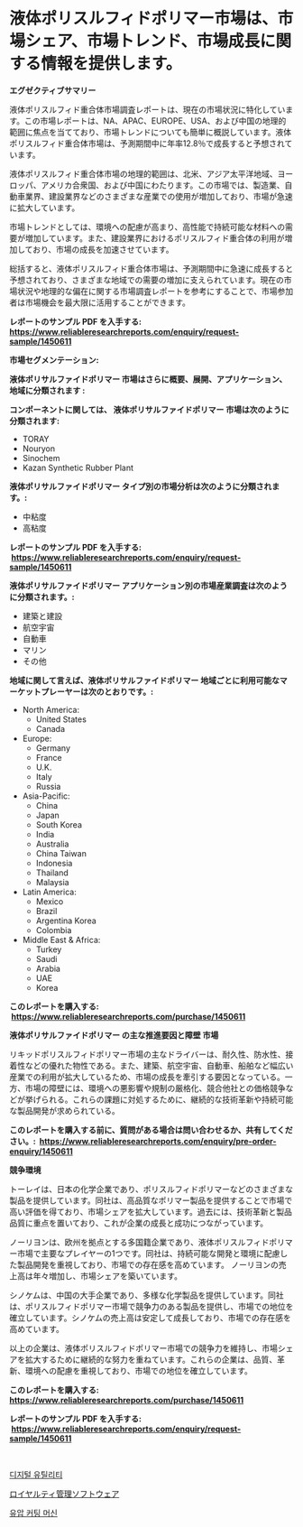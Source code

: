 <p><h1>液体ポリスルフィドポリマー市場は、市場シェア、市場トレンド、市場成長に関する情報を提供します。</h1></p><p><strong>エグゼクティブサマリー</strong></p>
<p><p>液体ポリスルフィド重合体市場調査レポートは、現在の市場状況に特化しています。この市場レポートは、NA、APAC、EUROPE、USA、および中国の地理的範囲に焦点を当てており、市場トレンドについても簡単に概説しています。液体ポリスルフィド重合体市場は、予測期間中に年率12.8％で成長すると予想されています。</p><p>液体ポリスルフィド重合体市場の地理的範囲は、北米、アジア太平洋地域、ヨーロッパ、アメリカ合衆国、および中国にわたります。この市場では、製造業、自動車業界、建設業界などのさまざまな産業での使用が増加しており、市場が急速に拡大しています。</p><p>市場トレンドとしては、環境への配慮が高まり、高性能で持続可能な材料への需要が増加しています。また、建設業界におけるポリスルフィド重合体の利用が増加しており、市場の成長を加速させています。</p><p>総括すると、液体ポリスルフィド重合体市場は、予測期間中に急速に成長すると予想されており、さまざまな地域での需要の増加に支えられています。現在の市場状況や地理的な偏在に関する市場調査レポートを参考にすることで、市場参加者は市場機会を最大限に活用することができます。</p></p>
<p><strong>レポートのサンプル PDF を入手する: <a href="https://www.reliableresearchreports.com/enquiry/request-sample/1450611">https://www.reliableresearchreports.com/enquiry/request-sample/1450611</a></strong></p>
<p><strong>市場セグメンテーション:</strong></p>
<p><strong> 液体ポリサルファイドポリマー 市場はさらに概要、展開、アプリケーション、地域に分類されます :</strong></p>
<p><strong>コンポーネントに関しては、 液体ポリサルファイドポリマー 市場は次のように分類されます: &nbsp;</strong></p>
<p><ul><li>TORAY</li><li>Nouryon</li><li>Sinochem</li><li>Kazan Synthetic Rubber Plant</li></ul></p>
<p><strong> 液体ポリサルファイドポリマー タイプ別の市場分析は次のように分類されます。:</strong></p>
<p><ul><li>中粘度</li><li>高粘度</li></ul></p>
<p><strong>レポートのサンプル PDF を入手する: &nbsp;<a href="https://www.reliableresearchreports.com/enquiry/request-sample/1450611">https://www.reliableresearchreports.com/enquiry/request-sample/1450611</a></strong></p>
<p><strong> 液体ポリサルファイドポリマー アプリケーション別の市場産業調査は次のように分類されます。:</strong></p>
<p><ul><li>建築と建設</li><li>航空宇宙</li><li>自動車</li><li>マリン</li><li>その他</li></ul></p>
<p><strong>地域に関して言えば、液体ポリサルファイドポリマー 地域ごとに利用可能なマーケットプレーヤーは次のとおりです。:</strong></p>
<p><ul>
    <li>
        North America:
        <ul>
            <li>United States</li>
            <li>Canada</li>
        </ul>
    </li>
    <li>
        Europe:
        <ul>
            <li>Germany</li>
            <li>France</li>
            <li>U.K.</li>
            <li>Italy</li>
            <li>Russia</li>
        </ul>
    </li>
    <li>
        Asia-Pacific:
        <ul>
            <li>China</li>
            <li>Japan</li>
            <li>South Korea</li>
            <li>India</li>
            <li>Australia</li>
            <li>China Taiwan</li>
            <li>Indonesia</li>
            <li>Thailand</li>
            <li>Malaysia</li>
        </ul>
    </li>
    <li>
        Latin America:
        <ul>
            <li>Mexico</li>
            <li>Brazil</li>
            <li>Argentina Korea</li>
            <li>Colombia</li>
        </ul>
    </li>
    <li>
        Middle East & Africa:
        <ul>
            <li>Turkey</li>
            <li>Saudi</li>
            <li>Arabia</li>
            <li>UAE</li>
            <li>Korea</li>
        </ul>
    </li>
    </ul></p>
<p><strong>このレポートを購入する: &nbsp;<a href="https://www.reliableresearchreports.com/purchase/1450611">https://www.reliableresearchreports.com/purchase/1450611</a></strong></p>
<p><strong>液体ポリサルファイドポリマー の主な推進要因と障壁 市場</strong></p>
<p><p>リキッドポリスルフィドポリマー市場の主なドライバーは、耐久性、防水性、接着性などの優れた物性である。また、建築、航空宇宙、自動車、船舶など幅広い産業での利用が拡大しているため、市場の成長を牽引する要因となっている。一方、市場の障壁には、環境への悪影響や規制の厳格化、競合他社との価格競争などが挙げられる。これらの課題に対処するために、継続的な技術革新や持続可能な製品開発が求められている。</p></p>
<p><strong>このレポートを購入する前に、質問がある場合は問い合わせるか、共有してください。:&nbsp; <a href="https://www.reliableresearchreports.com/enquiry/pre-order-enquiry/1450611">https://www.reliableresearchreports.com/enquiry/pre-order-enquiry/1450611</a></strong></p>
<p><strong>競争環境</strong></p>
<p><p>トーレイは、日本の化学企業であり、ポリスルフィドポリマーなどのさまざまな製品を提供しています。同社は、高品質なポリマー製品を提供することで市場で高い評価を得ており、市場シェアを拡大しています。過去には、技術革新と製品品質に重点を置いており、これが企業の成長と成功につながっています。</p><p>ノーリヨンは、欧州を拠点とする多国籍企業であり、液体ポリスルフィドポリマー市場で主要なプレイヤーの1つです。同社は、持続可能な開発と環境に配慮した製品開発を重視しており、市場での存在感を高めています。 ノーリヨンの売上高は年々増加し、市場シェアを築いています。</p><p>シノケムは、中国の大手企業であり、多様な化学製品を提供しています。同社は、ポリスルフィドポリマー市場で競争力のある製品を提供し、市場での地位を確立しています。シノケムの売上高は安定して成長しており、市場での存在感を高めています。</p><p>以上の企業は、液体ポリスルフィドポリマー市場での競争力を維持し、市場シェアを拡大するために継続的な努力を重ねています。これらの企業は、品質、革新、環境への配慮を重視しており、市場での地位を確立しています。</p></p>
<p><strong>このレポートを購入する: &nbsp; <a href="https://www.reliableresearchreports.com/purchase/1450611">https://www.reliableresearchreports.com/purchase/1450611</a></strong></p>
<p><strong>レポートのサンプル PDF を入手する: &nbsp;<a href="https://www.reliableresearchreports.com/enquiry/request-sample/1450611">https://www.reliableresearchreports.com/enquiry/request-sample/1450611</a></strong><strong></strong></p>
<p>&nbsp;</p>
<p><p><a href="https://medium.com/@tonyolfson67562023/%EB%94%94%EC%A7%80%ED%84%B8-%EC%9C%A0%ED%8B%B8%EB%A6%AC%ED%8B%B0-%EC%8B%9C%EC%9E%A5-%EB%B6%84%EC%84%9D-%EC%A0%84-%EC%84%B8%EA%B3%84-%EC%82%B0%EC%97%85-%EC%A0%84%EB%A7%9D-%EB%B0%8F-%EC%98%88%EC%B8%A1-2024%EB%85%84%EB%B6%80%ED%84%B0-2031%EB%85%84%EA%B9%8C%EC%A7%80-c8564d774c92">디지털 유틸리티</a></p><p><a href="https://github.com/xemfu2379520/Market-Research-Report-List-1/blob/main/434432812152.md">ロイヤルティ管理ソフトウェア</a></p><p><a href="https://medium.com/@arthuralety6767836754/%EC%88%98%EC%95%95-%EC%A0%88%EB%8B%A8%EA%B8%B0-%EC%8B%9C%EC%9E%A5-%EB%8F%99%ED%96%A5-%EC%8B%9C%EC%9E%A5-%EB%8F%99%ED%96%A5-%EC%84%B1%EC%9E%A5-2024%EB%85%84%EB%B6%80%ED%84%B0-2031%EB%85%84%EA%B9%8C%EC%A7%80-%EC%98%88%EC%83%81%EB%90%98%EB%8A%94-%EC%98%88%EC%B8%A1-6fb05ae497a5">유압 커팅 머신</a></p></p>